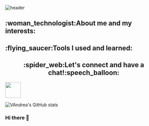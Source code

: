 ![header](https://capsule-render.vercel.app/api?type=waving&height=300&color=faebd7&text=Welcome%20%20Everyone&animation=fadeIn&section=header&fontColor=66cdaa)

<h2 align="left"><strong>:woman_technologist:About me and my interests:</strong></h2>




<h2 align="left"><strong>:flying_saucer:Tools I used and learned:</strong></h2>


<h2 align="center"><strong>:spider_web:Let's connect and have a chat!:speech_balloon:</strong></h2>

<a href="https://ch.linkedin.com/in/aviczian">
  <img height="50" src="https://user-images.githubusercontent.com/46517096/166974368-9798f39f-1f46-499c-b14e-81f0a3f83a06.png"/>
</a>

![VAndrea's GitHub stats](https://github-readme-stats.vercel.app/api?username=vandik-23&theme=vue&show_icons=true)
### Hi there 👋

<!--
**vandik-23/vandik-23** is a ✨ _special_ ✨ repository because its `README.md` (this file) appears on your GitHub profile.

Here are some ideas to get you started:

- 🔭 I’m currently working on ...
- 🌱 I’m currently learning ...
- 👯 I’m looking to collaborate on ...
- 🤔 I’m looking for help with ...
- 💬 Ask me about ...
- 📫 How to reach me: ...
- 😄 Pronouns: ...
- ⚡ Fun fact: ...
-->
